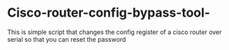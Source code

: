 # Cisco-router-config-bypass-tool-
This is simple script that changes the config register of a cisco router over serial so that you can reset the password 
